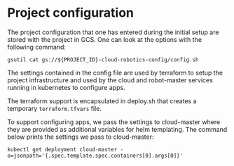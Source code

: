 # Project configuration

The project configuration that one has entered during the initial setup are
stored with the project in GCS. One can look at the options with the following
command:

```shell
gsutil cat gs://${PROJECT_ID}-cloud-robotics-config/config.sh
```

The settings contained in the config file are used by terraform to setup the
project infrastructure and used by the cloud and robot-master services running
in kubernetes to configure apps.

The terraform support is encapsulated in deploy.sh that creates a temporary
`terraform.tfvars` file.

To support configuring apps, we pass the settings to cloud-master where they are
provided as additional variables for helm templating. The command below prints
the settings we pass to cloud-master:

```shell
kubectl get deployment cloud-master -o=jsonpath='{.spec.template.spec.containers[0].args[0]}'
```

